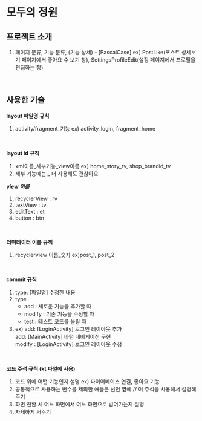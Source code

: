 # 모두의 정원


## 프로젝트 소개
1. 페이지 분류, 기능 분류, (기능 상세) - [PascalCase] ex) PostLike(포스트 상세보기 페이지에서 좋아요 수 보기 창), SettingsProfileEdit(설정 페이지에서 프로필을 편집하는 창)
<br/>

## 사용한 기술


**layout 파일명 규칙**
1. activity/fragment_기능  ex) activity_login, fragment_home
<br/>

**layout id 규칙**
1. xml이름_세부기능_view이름  ex) home_story_rv, shop_brandid_tv
2. 세부 기능에는 _ 더 사용해도 괜찮아요

***view 이름***
1. recyclerView : rv
2. textView : tv
3. editText : et
4. button : btn
<br/>

**더미데이터 이름 규칙**
1. recyclerview 이름_숫자  ex)post_1, post_2
<br/>

**commit 규칙**
1. type: [파일명] 수정한 내용
2. type 
    - add : 새로운 기능을 추가할 때
    - modify : 기존 기능을 수정할 때
    - test : 테스트 코드를 올릴 때
3. ex) add: [LoginActivity] 로그인 레이아웃 추가 <br/>
       add: [MainActivity] 바텀 네비게이션 구현 <br/>
       modify : [LoginActivity] 로그인 레이아웃 수정
       
<br/>

**코드 주석 규칙 (kt 파일에 사용)**
1. 코드 위에 어떤 기능인지 설명  ex) 파이어베이스 연결, 좋아요 기능
2. 공통적으로 사용하는 변수를 제외한 애들은 선언 옆에  // 이 주석을 사용해서 설명해주기
3. 화면 전환 시 어느 화면에서 어느 화면으로 넘어가는지 설명
4. 자세하게 써주기
<br/>
